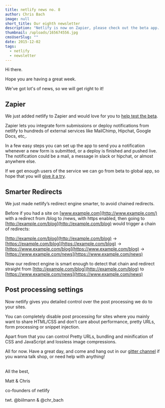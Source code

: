```yaml
---
title: netlify news no. 8
author: Chris Bach
image: null
short_title: Our eighth newsletter
description: "Netlify is now on Zapier, please check out the beta app. We're also introducing smarter redirects + more control over your postprocessing."
thumbnail: /uploads/165674556.jpg
cmsUserSlug: ""
date: 2015-12-02
tags:
  - netlify
  - newsletter
---
```


Hi there.

Hope you are having a great week.

We've got lot's of news, so we will get right to it!

## Zapier

We just added netlify to Zapier and would love for you to [help test the beta](https://zapier.com/developer/invite/27442/6c1b6a3bbcf86c07c0a0f7dfe2d0327c/).

Zapier lets you integrate form submissions or deploy notifications from netlify to hundreds of external services like MailChimp, Hipchat, Google Docs, etc,.

<!-- excerpt -->


In a few easy steps you can set up the app to send you a notification whenever a new form is submitted, or a deploy is finished and pushed live. The notification could be a mail, a message in slack or hipchat, or almost anywhere else.

If we get enough users of the service we can go from beta to global app, so hope that you will [give it a try](https://zapier.com/developer/invite/27442/6c1b6a3bbcf86c07c0a0f7dfe2d0327c/?utm_source=Netlify+and+BitBalloon&amp;utm_campaign=7897bcd976-Netlify_Newsletter_8_Zapier&amp;utm_medium=email&amp;utm_term=0_200b533eb5-7897bcd976-).

## Smarter Redirects

We just made netlify’s redirect engine smarter, to avoid chained redirects.

Before if you had a site on [www.example.com](http://www.example.com/) with a redirect from /blog to /news, with https enabled, then going to [http://example.com/blog](http://example.com/blog) would trigger a chain of redirects:

[http://example.com/blog](http://example.com/blog) -&gt; [https://example.com/blog](https://example.com/blog) -&gt; [https://www.example.com/blog](https://www.example.com/blog) -&gt; [https://www.example.com/news](https://www.example.com/news)

Now our redirect engine is smart enough to detect that chain and redirect straight from [http://example.com/blog](http://example.com/blog) to [https://www.example.com/news](https://www.example.com/news)

## Post processing settings

Now netlify gives you detailed control over the post processing we do to your sites.

You can completely disable post processing for sites where you mainly want to share HTML/CSS and don’t care about performance, pretty URLs, form processing or snippet injection.

Apart from that you can control Pretty URLs, bundling and minification of CSS and JavaScript and lossless image compressions.


All for now. Have a great day, and come and hang out in our [gitter channel](http://gitter.im/netlify/community?utm_source=Netlify+and+BitBalloon&amp;utm_campaign=7897bcd976-Netlify_Newsletter_8_Zapier&amp;utm_medium=email&amp;utm_term=0_200b533eb5-7897bcd976-) if you wanna talk shop, or need help with anything!

<br>
All the best,

Matt &amp; Chris

co-founders of netlify

twt. @biilmann &amp; @chr_bach
